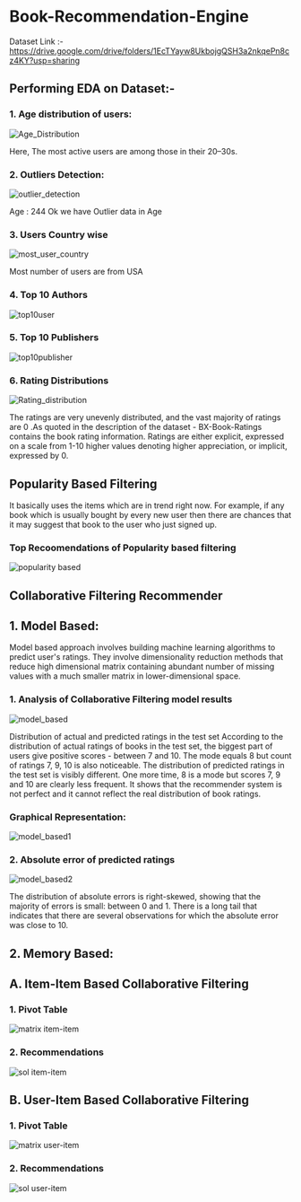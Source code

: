 # Book-Recommendation-Engine

Dataset Link :- https://drive.google.com/drive/folders/1EcTYayw8UkbojgQSH3a2nkqePn8cz4KY?usp=sharing

## Performing EDA on Dataset:-

### 1. Age distribution of users:
![Age_Distribution](https://user-images.githubusercontent.com/29835510/137723212-0f21610e-84b7-4a19-a213-e1fb0c452837.PNG)

Here, The most active users are among those in their 20–30s.

### 2. Outliers Detection:
![outlier_detection](https://user-images.githubusercontent.com/29835510/137723355-7a68bca3-d7e2-4b0e-9576-8539273f107c.PNG)

Age : 244
Ok we have Outlier data in Age

### 3. Users Country wise
![most_user_country](https://user-images.githubusercontent.com/29835510/137723526-c4dad08c-74ac-4761-9105-eb941f9bb6bf.PNG)

Most number of users are from USA

### 4. Top 10 Authors
![top10user](https://user-images.githubusercontent.com/29835510/137723625-536de024-09a3-453b-96a0-57d3d9ebddec.PNG)

### 5. Top 10 Publishers
![top10publisher](https://user-images.githubusercontent.com/29835510/137723704-98a23dbc-55e9-4fc3-aa20-6d9c0c278e25.PNG)

### 6. Rating Distributions
![Rating_distribution](https://user-images.githubusercontent.com/29835510/137723807-50dd6326-3f8d-4028-a4db-6f36619fd6bd.PNG)

The ratings are very unevenly distributed, and the vast majority of ratings are 0 .As quoted in the description of the dataset - BX-Book-Ratings contains the book rating information. Ratings are either explicit, expressed on a scale from 1-10 higher values denoting higher appreciation, or implicit, expressed by 0.

## Popularity Based Filtering
It basically uses the items which are in trend right now. For example, if any book which is usually bought by every new user then there are chances that it may suggest that book to the user who just signed up.

### Top Recoomendations of Popularity based filtering
![popularity based](https://user-images.githubusercontent.com/29835510/137724059-05b09dc2-48a8-4805-a7d6-112297a17652.PNG)

## Collaborative Filtering Recommender
## 1. Model Based:

Model based approach involves building machine learning algorithms to predict user's ratings. They involve dimensionality reduction methods that reduce high dimensional matrix containing abundant number of missing values with a much smaller matrix in lower-dimensional space.

### 1. Analysis of Collaborative Filtering model results
![model_based](https://user-images.githubusercontent.com/29835510/137724388-34a8d1d7-4ba9-4982-bdbe-adb750edb6a0.PNG)

Distribution of actual and predicted ratings in the test set According to the distribution of actual ratings of books in the test set, the biggest part of users give positive scores - between 7 and 10. The mode equals 8 but count of ratings 7, 9, 10 is also noticeable. The distribution of predicted ratings in the test set is visibly different. One more time, 8 is a mode but scores 7, 9 and 10 are clearly less frequent. It shows that the recommender system is not perfect and it cannot reflect the real distribution of book ratings.

### Graphical Representation:
![model_based1](https://user-images.githubusercontent.com/29835510/137724549-b5f2ce71-4c96-41e6-bbdb-52ba0aea90a3.PNG)

### 2. Absolute error of predicted ratings
![model_based2](https://user-images.githubusercontent.com/29835510/137724654-65a272bf-670c-470c-bb5f-9ca912e9bbf4.PNG)

The distribution of absolute errors is right-skewed, showing that the majority of errors is small: between 0 and 1. There is a long tail that indicates that there are several observations for which the absolute error was close to 10.

## 2. Memory Based:
## A. Item-Item Based Collaborative Filtering

### 1. Pivot Table
![matrix item-item](https://user-images.githubusercontent.com/29835510/137724894-08702a52-3529-4aae-b5f1-45079c690bae.PNG)

### 2. Recommendations
![sol item-item](https://user-images.githubusercontent.com/29835510/137724923-a4fb343a-2097-48d9-87c8-08fb595e7d7e.PNG)


## B. User-Item Based Collaborative Filtering

### 1. Pivot Table
![matrix user-item](https://user-images.githubusercontent.com/29835510/137725029-4e5ea012-2fca-48e8-9ff6-2e989c96ae33.PNG)

### 2. Recommendations
![sol user-item](https://user-images.githubusercontent.com/29835510/137725071-b74712fb-aa96-452f-af69-fada2fe79162.PNG)

